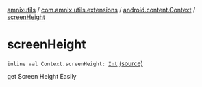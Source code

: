 [amnixutils](../../index.md) / [com.amnix.utils.extensions](../index.md) / [android.content.Context](index.md) / [screenHeight](./screen-height.md)

# screenHeight

`inline val Context.screenHeight: `[`Int`](https://kotlinlang.org/api/latest/jvm/stdlib/kotlin/-int/index.html) [(source)](https://github.com/AmniX/amnixUtils/tree/master/amnixutils/src/main/java/com/amnix/utils/extensions/ContextExtension.kt#L51)

get Screen Height Easily

